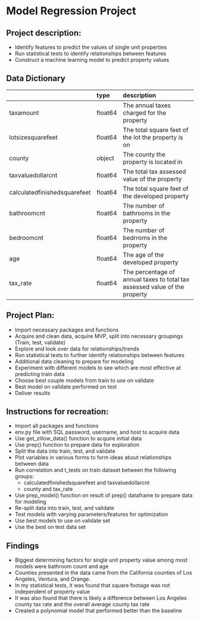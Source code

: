 # Model Regression Project

## Project description:
- Identify features to predict the values of single unit properties
- Run statistical tests to identify relationships between features
- Construct a machine learning model to predict property values

## Data Dictionary
|                              | type    | description                                                                |
|:-----------------------------|:--------|:---------------------------------------------------------------------------|
| taxamount                    | float64 | The annual taxes charged for the property                                  |
| lotsizesquarefeet            | float64 | The total square feet of the lot the property is on                        |
| county                       | object  | The county the property is located in                                      |
| taxvaluedollarcnt            | float64 | The total tax assessed value of the property                               |
| calculatedfinishedsquarefeet | float64 | The total square feet of the developed property                            |
| bathroomcnt                  | float64 | The number of bathrooms in the property                                    |
| bedroomcnt                   | float64 | The number of bedrroms in the property                                     |
| age                          | float64 | The age of the developed property                                          |
| tax_rate                     | float64 | The percentage of annual taxes to total tax assessed value of the property |

## Project Plan:
- Import necessary packages and functions
- Acquire and clean data, acquire MVP, split into necessary groupings (Train, test, validate)
- Explore and look over data for relationships/trends
- Run statistical tests to further identify relationships between features
- Additional data cleaning to prepare for modeling
- Experiment with different models to see which are most effective at predicting train data
- Choose best couple models from train to use on validate
- Best model on validate performed on test
- Deliver results

## Instructions for recreation:
- Import all packages and functions
- env.py file with SQL password, username, and host to acquire data
- Use get_zillow_data() function to acquire initial data
- Use prep() function to prepare data for exploration
- Split the data into train, test, and validate
- Plot variables in various forms to form ideas about relationships between data
- Run correlation and t_tests on train dataset between the following groups:
    - calculatedfinishedsquarefeet and taxvaluedollarcnt
    - county and tax_rate
- Use prep_model() function on result of prep() dataframe to prepare data for modeling
- Re-split data into train, test, and validate
- Test models with varying parameters/features for optimization
- Use best models to use on validate set
- Use the best on test data set

## Findings
- Biggest determining factors for single unit property value among most models were bathroom count and age
- Counties presented in the data came from the California counties of Los Angeles, Ventura, and Orange.
- In my statistical tests, it was found that square footage was not independent of property value
- It was also found that there is likely a difference between Los Angeles county tax rate and the overall average county tax rate
- Created a polynomial model that performed better than the baseline